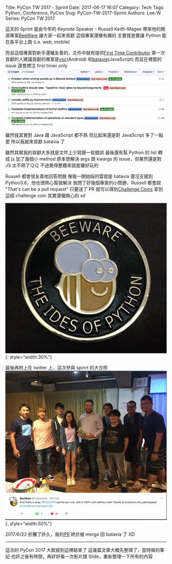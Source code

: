 Title: PyCon TW 2017 - Sprint
Date: 2017-06-17 16:07
Category: Tech
Tags: Python, Conference, PyCon
Slug: PyCon-TW-2017-Sprint
Authors: Lee-W
Series: PyCon TW 2017

這天的 Sprint 是由今年的 Keynote Speaker - Russell Keith-Magee 帶來他的開源專案[BeeWare](https://pybee.org)
讓大家一起來貢獻
這個專案還蠻有趣的
主要就是要讓 Python 能在各平台上跑 (i.e. web, mobile)

<!--more-->

而且這個專案對新手還蠻友善的，文件中就有提供[First Time Contributor](https://pybee.org/contributing/how/first-time/what/)
第一次貢獻的人建議貢獻的專案是[voc](https://github.com/pybee/voc)(Android) 和[batavia](https://github.com/pybee/batavia)(JavaScript)
而且在裡面的 issue 還會標注 first timer only
![first-timer-only](/images/posts-image/2017-06-12-PyCon-TW-2017-Sprint/1-new-comer.png)

雖然我其實對 Java 跟 JavaScript 都不熟
但比起來還是對 JavaScript 多了一點愛
所以我就來貢獻 batavia 了

雖然其實我的貢獻大多就是文件上少寫跟一些錯誤
最後還有幫 Python 的 list 轉成 js 加了幾個小 method
原本想解決 args 跟 kwargs 的 issue，但果然還是對 JS 太不熟了ＱＱ
不過覺得整體來說是蠻好玩的

Russell 都會很友善地回答問題
像我一開始採的雷就是 batavia 還沒支援到 Python3.6，他也很熱心幫我解決
我問了好幾個專案的小問題，Russell 都會說 "That's can be a pull request"
只要送了 PR 就可以得到[Challenge Coins](https://pybee.org/contributing/challenge-coins/)
拿到這個 challenge coin 其實還蠻開心的 xd

![Challenge Coin](/images/posts-image/2017-06-12-PyCon-TW-2017-Sprint/2-challenge-coin.jpg){: style="width:30%"}

最後再附上在 twitter 上，這次參與 spinrt 的大合照
![all](/images/posts-image/2017-06-12-PyCon-TW-2017-Sprint/3-all.jpg){: style="width:50%"}

2017/6/22
折騰了許久，我的[PR](https://github.com/pybee/batavia/pull/569) 終於被 merge 回 batavia 了 XD

---

這次的 PyCon 2017 大致就到這裡結束了
這幾篇文章大概先整理了，當時做的筆記
也許之後有時間，再好好看一次影片跟 Slide，重新整理一下所有的內容
